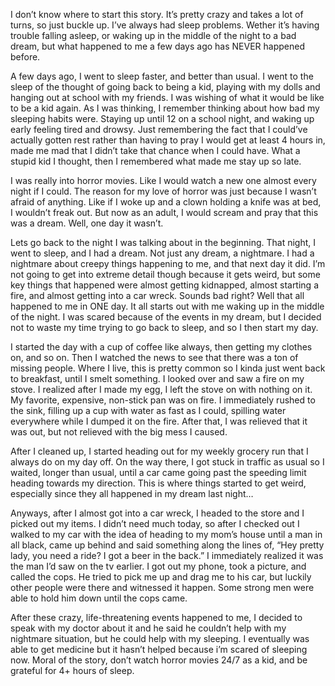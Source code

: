 I don’t know where to start this story. It’s pretty crazy and takes a lot of turns, so just buckle up. I’ve always had sleep problems. Wether it’s having trouble falling asleep, or waking up in the middle of the night to a bad dream, but what happened to me a few days ago has NEVER happened before. 

A few days ago, I went to sleep faster, and better than usual. I went to the sleep of the thought of going back to being a kid, playing with my dolls and hanging out at school with my friends. I was wishing of what it would be like to be a kid again. As I was thinking, I remember thinking about how bad my sleeping habits were. Staying up until 12 on a school night, and waking up early feeling tired and drowsy. Just remembering the fact that I could’ve actually gotten rest rather than having to pray I would get at least 4 hours in, made me mad that I didn’t take that chance when I could have. What a stupid kid I thought, then I remembered what made me stay up so late.

I was really into horror movies. Like I would watch a new one almost every night if I could. The reason for my love of horror was just because I wasn’t afraid of anything. Like if I woke up and a clown holding a knife was at bed, I wouldn’t freak out. But now as an adult, I would scream and pray that this was a dream. Well, one day it wasn’t.

Lets go back to the night I was talking about in the beginning. That night, I went to sleep, and I had a dream. Not just any dream, a nightmare. I had a nightmare about creepy things happening to me, and that next day it did. I’m not going to get into extreme detail though because it gets weird, but some key things that happened were almost getting kidnapped, almost starting a fire, and almost getting into a car wreck. Sounds bad right? Well that all happened to me in ONE day. It all starts out with me waking up in the middle of the night. I was scared because of the events in my dream, but I decided not to waste my time trying to go back to sleep, and so I then start my day.

I started the day with a cup of coffee like always, then getting my clothes on, and so on. Then I watched the news to see that there was a ton of missing people. Where I live, this is pretty common so I kinda just went back to breakfast, until I smelt something. I looked over and saw a fire on my stove. I realized after I made my egg, I left the stove on with nothing on it. My favorite, expensive, non-stick pan was on fire. I immediately rushed to the sink, filling up a cup with water as fast as I could, spilling water everywhere while I dumped it on the fire. After that, I was relieved that it was out, but not relieved with the big mess I caused. 

After I cleaned up, I started heading out for my weekly grocery run that I always do on my day off. On the way there, I got stuck in traffic as usual so I waited, longer than usual, until a car came going past the speeding limit heading towards my direction. This is where things started to get weird, especially since they all happened in my dream last night… 

Anyways, after I almost got into a car wreck, I headed to the store and I picked out my items. I didn’t need much today, so after I checked out I walked to my car with the idea of heading to my mom’s house until a man in all black, came up behind and said something along the lines of, “Hey pretty lady, you need a ride? I got a beer in the back.” I immediately realized it was the man I’d saw on the tv earlier. I got out my phone, took a picture, and called the cops. He tried to pick me up and drag me to his car, but luckily other people were there and witnessed it happen. Some strong men were able to hold him down until the cops came. 

After these crazy, life-threatening events happened to me, I decided to speak with my doctor about it and he said he couldn’t help with my nightmare situation, but he could help with my sleeping. I eventually was able to get medicine but it hasn’t helped because i’m scared of sleeping now. Moral of the story, don’t watch horror movies 24/7 as a kid, and be grateful for 4+ hours of sleep.